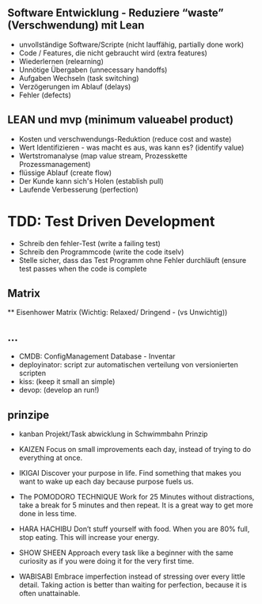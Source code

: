 ## Software Entwicklung - Reduziere “waste” (Verschwendung) mit Lean 
 * unvollständige Software/Scripte (nicht lauffähig, partially done work) 
 * Code / Features, die nicht gebraucht wird (extra features) 
 * Wiederlernen (relearning) 
 *  Unnötige Übergaben (unnecessary handoffs)
 * Aufgaben Wechseln (task switching) 
 * Verzögerungen im Ablauf (delays) 
 * Fehler (defects)

## LEAN und mvp (minimum valueabel product)
* Kosten und verschwendungs-Reduktion (reduce cost and waste) 
* Wert Identifizieren - was macht es aus, was kann es? (identify value) 
* Wertstromanalyse (map value stream, Prozesskette Prozessmanagement) 
* flüssige Ablauf (create flow) 
* Der Kunde kann sich's Holen (establish pull) 
* Laufende Verbesserung (perfection)


# TDD: Test Driven Development
* Schreib den fehler-Test (write a failing test)
* Schreib den Programmcode (write the code itselv)
* Stelle sicher, dass das Test Programm ohne Fehler durchläuft (ensure test passes when the code 
is complete

## Matrix
** Eisenhower Matrix (Wichtig: Relaxed/ Dringend - (vs Unwichtig))

## ...
* CMDB: ConfigManagement Database - Inventar
* deployinator: script zur automatischen verteilung von versionierten scripten 
* kiss: (keep it small an simple)
* devop: (develop an run!)


## prinzipe 

* kanban
Projekt/Task abwicklung in Schwimmbahn Prinzip

* KAIZEN
Focus on small improvements each day, instead of trying to do everything at once.
* IKIGAI
Discover your purpose in life. Find something that makes you want to wake up each day because purpose fuels us.
* The POMODORO TECHNIQUE
Work for 25 Minutes without distractions, take a break for 5 minutes and then repeat. It is a great way to get more done in less time.
* HARA HACHIBU
Don’t stuff yourself with food. When you are 80% full, stop eating. This will increase your energy.
* SHOW SHEEN
Approach every task like a beginner with the same curiosity as if you were doing it for the very first time.
* WABISABI
Embrace imperfection instead of stressing over every little detail. Taking action is better than waiting for perfection, because it is often unattainable.
